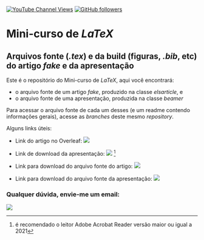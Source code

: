 [![YouTube Channel Views](https://img.shields.io/youtube/channel/subscribers/UC7bMBdlD9U-qJD8q2tTgKVw?style=social)](https://www.youtube.com/channel/UC7bMBdlD9U-qJD8q2tTgKVw)  [![GitHub followers](https://img.shields.io/github/followers/omanuelcosta?style=social)](https://github.com/omanuelcosta/) <a href=https://github.com/omanuelcosta/Mini-curso_LaTeX></a>


#  Mini-curso de _LaTeX_

## Arquivos fonte (_.tex_) e da build (figuras, _.bib_, etc) do artigo _fake_ e da apresentação

Este é o repositório do Mini-curso de _LaTeX_, aqui você encontrará:

- o arquivo fonte de um artigo _fake_, produzido na classe _elsarticle_, e
- o arquivo fonte de uma apresentação, produzida na classe _beamer_

Para acessar o arquivo fonte de cada um desses (e um readme contendo informações gerais), acesse as _branches_ deste mesmo _repository_.
  
Alguns links úteis:
- Link do artigo no Overleaf: <a href="https://www.overleaf.com/read/bvcypwwnxjwx"><img src="https://img.shields.io/badge/-overleaf-green"/></a>

- Link de download da apresentação: <a href="https://github.com/omanuelcosta/Mini-curso_LaTeX/raw/apresenta%C3%A7%C3%A3o/main.pdf"><img src="https://img.shields.io/badge/download%20.pdf-20%20mb-green"></a> [^1]
  
- Link para download do arquivo fonte do artigo: <a href=https://github.com/omanuelcosta/Mini-curso_LaTeX/tree/artigo><img src="https://img.shields.io/badge/-artigo-green"></a>
  
- Link para download do arquivo fonte da apresentação: <a href=https://github.com/omanuelcosta/Mini-curso_LaTeX/tree/apresentação><img src="https://img.shields.io/badge/-apresentação-green"></a>
 
### Qualquer dúvida, envie-me um email: 
  
  <a href="mailto:omanuelcosta@protonmail.com?subject=Mini-curso de LaTeX"><img src="https://img.shields.io/badge/ProtonMail-8B89CC?style=for-the-badge&logo=protonmail&logoColor=white"/></a>
  

[^1]: é recomendado o leitor Adobe Acrobat Reader versão maior ou igual a 2021
